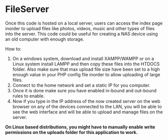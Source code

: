 # FileServer
Once this code is hosted on a local server, users can access the index page inorder to upload files like photos, videos, music 
and other types of files into the server. This code could be useful for creating a NAS device using an old computer with enough 
storage.

How to:
1) On a windows system, download and install XAMPP/WAMPP or on a Linux system install LAMPP and then copy these files into the 
HTDOCS folder. Also make sure that max upload file size have been set to a high enough value in your PHP config file inorder to
allow uploading of large files.
2) Connect to the home network and set a static IP for you computer.
3) Once it is done make sure you have enabled in-bound and out-bound rules to enable.
4) Now if you type in the IP address of the now created server on the web browser on any of the devices connected to the LAN,
you will be able to see the web interface and will be able to upload and manage files on the server.

**On Linux based distributions, you might have to manually enable write permissions on the uploads folder for this application to work.**
